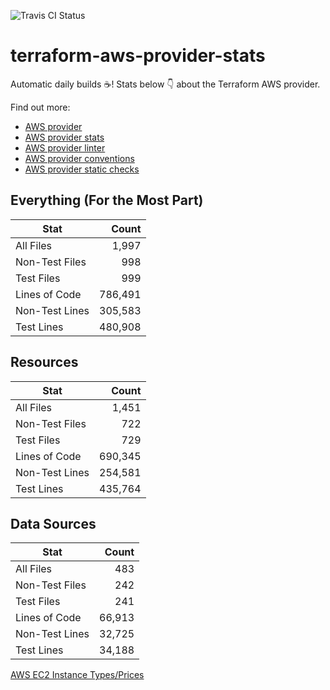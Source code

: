 ![Travis CI Status](https://travis-ci.org/YakDriver/terraform-aws-provider-stats.svg?branch=main)
# terraform-aws-provider-stats

Automatic daily builds :coffee:! Stats below :point_down: about the Terraform AWS provider.

Find out more:
* [AWS provider](https://github.com/terraform-providers/terraform-provider-aws)
* [AWS provider stats](https://github.com/YakDriver/terraform-aws-provider-stats)
* [AWS provider linter](https://github.com/terraform-providers/terraform-provider-aws/tree/master/awsproviderlint)
* [AWS provider conventions](https://github.com/YakDriver/terraform-aws-conventions)
* [AWS provider static checks](https://github.com/YakDriver/terraform-aws-provider-static-checks)



## Everything (For the Most Part)

|  Stat  |  Count  |
| ------------- | -------------: |
|  All Files  |  1,997  |
|  Non-Test Files  |  998  |
|  Test Files  |  999  |
|  Lines of Code  |  786,491  |
|  Non-Test Lines  |  305,583  |
|  Test Lines  |  480,908  |



## Resources

|  Stat  |  Count  |
| ------------- | -------------: |
|  All Files  |  1,451  |
|  Non-Test Files  |  722  |
|  Test Files  |  729  |
|  Lines of Code  |  690,345  |
|  Non-Test Lines  |  254,581  |
|  Test Lines  |  435,764  |



## Data Sources

|  Stat  |  Count  |
| ------------- | -------------: |
|  All Files  |  483  |
|  Non-Test Files  |  242  |
|  Test Files  |  241  |
|  Lines of Code  |  66,913  |
|  Non-Test Lines  |  32,725  |
|  Test Lines  |  34,188  |




[AWS EC2 Instance Types/Prices](https://github.com/YakDriver/aws-ec2-instance-types)
